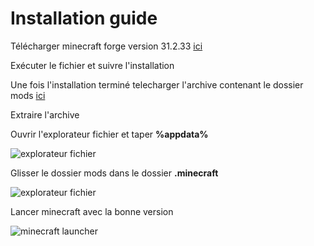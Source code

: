 # Installation guide

Télécharger minecraft forge version 31.2.33 [ici](https://adfoc.us/serve/sitelinks/?id=271228&url=https://files.minecraftforge.net/maven/net/minecraftforge/forge/1.15.2-31.2.33/forge-1.15.2-31.2.33-installer.jar)

Exécuter le fichier et suivre l'installation

Une fois l'installation terminé telecharger l'archive contenant le dossier mods [ici](https://github.com/Guillaume-Vidal/minecraft-forge-1.15/archive/master.zip)

Extraire l'archive

Ouvrir l'explorateur fichier et taper **%appdata%**

![explorateur fichier](https://image.noelshack.com/fichiers/2020/32/4/1596721361-3.png)

Glisser le dossier mods dans le dossier **.minecraft**

![explorateur fichier](https://image.noelshack.com/fichiers/2020/32/4/1596721558-4.png)

Lancer minecraft avec la bonne version

![minecraft launcher](https://image.noelshack.com/fichiers/2020/32/4/1596721659-5.png)
